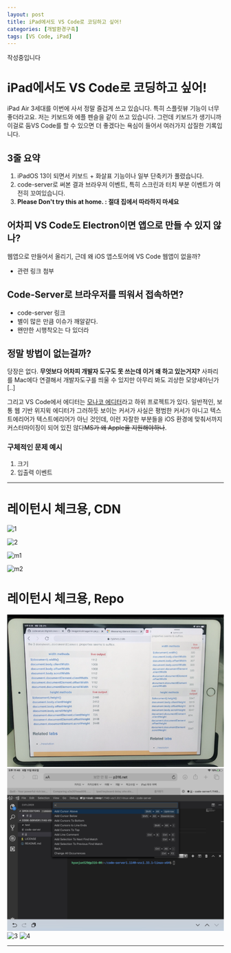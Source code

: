 ```yaml
---
layout: post
title: iPad에서도 VS Code로 코딩하고 싶어!
categories: [개발환경구축]
tags: [VS Code, iPad]
---
```


작성중입니다

# iPad에서도 VS Code로 코딩하고 싶어! 
iPad Air 3세대를 이번에 사서 정말 즐겁게 쓰고 있습니다. 특히 스플릿뷰 기능이 너무 좋더라고요. 저는 키보드와 에플 펜슬을 같이 쓰고 있습니다. 그런데 키보드가 생기니까 이걸로 ~~둠~~VS Code를 할 수 있으면 더 좋겠다는 욕심이 들어서 여러가지 삽질한 기록입니다.


## 3줄 요약
1. iPadOS 13이 되면서 키보드 + 화살표 기능이나 일부 단축키가 풀렸습니다.
2. code-server로 써본 결과 브라우저 이벤트, 특히 스크린과 터치 부분 이벤트가 여전히 꼬여있습니다.
3. **Please Don't try this at home. : 절대 집에서 따라하지 마세요**


## 어차피 VS Code도 Electron이면 앱으로 만들 수 있지 않나?
웹앱으로 만들어서 올리기, 근데 왜 iOS 앱스토어에 VS Code 웹앱이 없을까?
- 관련 링크 첨부


## Code-Server로 브라우저를 띄워서 접속하면?
- code-server 링크
- 별이 많은 만큼 이슈가 깨알같다.
- 왠만한 시행착오는 다 있더라

## 정말 방법이 없는걸까?
당장은 없다. **무엇보다 어차피 개발자 도구도 못 쓰는데 이거 왜 하고 있는거지?** 사파리를 Mac에다 연결해서 개발자도구를 띄울 수 있지만 아무리 봐도 괴상한 모양새아닌가[..]

그리고 VS Code에서 에디터는 [모나코 에디터](https://microsoft.github.io/monaco-editor/index.html)라고 하위 프로젝트가 있다. 일반적인, 보통 웹 기반 위지윅 에디터가 그러하듯 보이는 커서가 사실은 평범한 커서가 아니고 텍스트에리어가 텍스트에리어가 아닌 것인데, 이런 자잘한 부분들을 iOS 환경에 맞춰서까지 커스터마이징이 되어 있진 않다~~MS가 왜 Apple을 지원해야하나~~.

### 구체적인 문제 예시
1. 크기
2. 입출력 이벤트


---

# 레이턴시 체크용, CDN

![1](https://user-images.githubusercontent.com/7877313/59561877-357aa100-9060-11e9-8b46-896da4095f02.png)

<img width="1024" alt="2" src="https://user-images.githubusercontent.com/7877313/59561878-357aa100-9060-11e9-8591-8a16aa603b5f.png">

![m1](https://user-images.githubusercontent.com/7877313/59561879-357aa100-9060-11e9-990a-919f0ca1d3a8.gif)

![m2](https://user-images.githubusercontent.com/7877313/59561880-36133780-9060-11e9-8e99-ddf090e03476.gif)


# 레이턴시 체크용, Repo

![1](../assets/resource/19-06-15/1.png)
![2](/assets/resource/19-06-15/2.png)
![3](/assets/resource/19-06-15/m1.gif)
![4]({{site.url}}/assets/resource/19-06-15/m2.gif)

---
